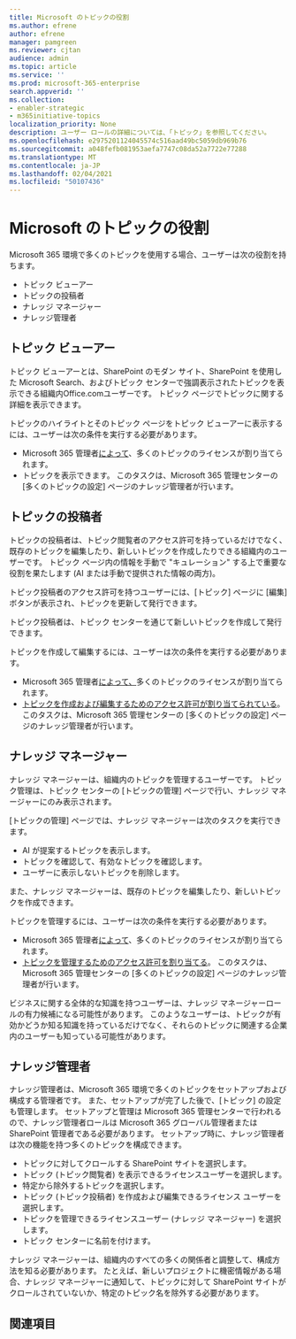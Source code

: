 ```yaml
---
title: Microsoft のトピックの役割
ms.author: efrene
author: efrene
manager: pamgreen
ms.reviewer: cjtan
audience: admin
ms.topic: article
ms.service: ''
ms.prod: microsoft-365-enterprise
search.appverid: ''
ms.collection:
- enabler-strategic
- m365initiative-topics
localization_priority: None
description: ユーザー ロールの詳細については、「トピック」を参照してください。
ms.openlocfilehash: e2975201124045574c516aad49bc5059db969b76
ms.sourcegitcommit: a048fefb081953aefa7747c08da52a7722e77288
ms.translationtype: MT
ms.contentlocale: ja-JP
ms.lasthandoff: 02/04/2021
ms.locfileid: "50107436"
---
```

# <a name="microsoft-viva-topics-roles"></a>Microsoft のトピックの役割 

Microsoft 365 環境で多くのトピックを使用する場合、ユーザーは次の役割を持ちます。
-   トピック ビューアー
-   トピックの投稿者
-   ナレッジ マネージャー
-   ナレッジ管理者

## <a name="topic-viewer"></a>トピック ビューアー

トピック ビューアーとは、SharePoint のモダン サイト、SharePoint を使用した Microsoft Search、およびトピック センターで強調表示されたトピックを表示できる組織内Office.comユーザーです。 トピック ページでトピックに関する詳細を表示できます。 

トピックのハイライトとそのトピック ページをトピック ビューアーに表示するには、ユーザーは次の条件を実行する必要があります。
-   Microsoft 365 管理者[によって](https://docs.microsoft.com/microsoft-365/knowledge/set-up-topic-experiences#assign-licenses)、多くのトピックのライセンスが割り当てられます。
-   トピックを表示できます。 このタスクは、Microsoft 365 管理センターの [多くのトピックの設定] ページのナレッジ管理者が行います。


## <a name="topic-contributors"></a>トピックの投稿者

トピックの投稿者は、トピック閲覧者のアクセス許可を持っているだけでなく、既存のトピックを編集したり、新しいトピックを作成したりできる組織内のユーザーです。 トピック ページ内の情報を手動で "キュレーション" する上で重要な役割を果たします (AI または手動で提供された情報の両方)。

トピック投稿者のアクセス許可を持つユーザーには、[トピック] ページに [編集] ボタンが表示され、トピックを更新して発行できます。

トピック投稿者は、トピック センターを通じて新しいトピックを作成して発行できます。

トピックを作成して編集するには、ユーザーは次の条件を実行する必要があります。

-   Microsoft 365 管理者[によって、](https://docs.microsoft.com/microsoft-365/knowledge/set-up-topic-experiences#assign-licenses)多くのトピックのライセンスが割り当てられます。
-   [トピックを作成および編集するためのアクセス許可が割り当てられている](https://docs.microsoft.com/microsoft-365/knowledge/topic-experiences-user-permissions#change-who-has-permissions-to-do-tasks-on-the-topic-center)。 このタスクは、Microsoft 365 管理センターの [多くのトピックの設定] ページのナレッジ管理者が行います。

## <a name="knowledge-managers"></a>ナレッジ マネージャー

ナレッジ マネージャーは、組織内のトピックを管理するユーザーです。  トピック管理は、トピック センターの [トピックの管理] ページで行い、ナレッジ マネージャーにのみ表示されます。

[トピックの管理] ページでは、ナレッジ マネージャーは次のタスクを実行できます。
-   AI が提案するトピックを表示します。
-   トピックを確認して、有効なトピックを確認します。
-   ユーザーに表示しないトピックを削除します。

また、ナレッジ マネージャーは、既存のトピックを編集したり、新しいトピックを作成できます。

トピックを管理するには、ユーザーは次の条件を実行する必要があります。
-   Microsoft 365 管理者[によって](https://docs.microsoft.com/microsoft-365/knowledge/set-up-topic-experiences#assign-licenses)、多くのトピックのライセンスが割り当てられます。
-   [トピックを管理するためのアクセス許可を割り当てる](https://docs.microsoft.com/microsoft-365/knowledge/topic-experiences-user-permissions#change-who-has-permissions-to-do-tasks-on-the-topic-center)。 このタスクは、Microsoft 365 管理センターの [多くのトピックの設定] ページのナレッジ管理者が行います。

ビジネスに関する全体的な知識を持つユーザーは、ナレッジ マネージャーロールの有力候補になる可能性があります。 このようなユーザーは、トピックが有効かどうか知る知識を持っているだけでなく、それらのトピックに関連する企業内のユーザーも知っている可能性があります。


## <a name="knowledge-admins"></a>ナレッジ管理者

ナレッジ管理者は、Microsoft 365 環境で多くのトピックをセットアップおよび構成する管理者です。 また、セットアップが完了した後で、[トピック] の設定も管理します。 セットアップと管理は Microsoft 365 管理センターで行われるので、ナレッジ管理者ロールは Microsoft 365 グローバル管理者または SharePoint 管理者である必要があります。
セットアップ時に、ナレッジ管理者は次の機能を持つ多くのトピックを構成できます。

-   トピックに対してクロールする SharePoint サイトを選択します。
-   トピック (トピック閲覧者) を表示できるライセンスユーザーを選択します。
-   特定から除外するトピックを選択します。
-   トピック (トピック投稿者) を作成および編集できるライセンス ユーザーを選択します。
-   トピックを管理できるライセンスユーザー (ナレッジ マネージャー) を選択します。
-   トピック センターに名前を付けます。

ナレッジ マネージャーは、組織内のすべての多くの関係者と調整して、構成方法を知る必要があります。 たとえば、新しいプロジェクトに機密情報がある場合、ナレッジ マネージャーに通知して、トピックに対して SharePoint サイトがクロールされていないか、特定のトピック名を除外する必要があります。


## <a name="see-also"></a>関連項目

